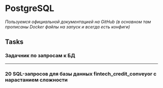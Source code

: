 # PostgreSQL

_Пользуемся официальной документацией на GitHub (в основном там прописаны Docker файлы на запуск и всегда есть конфиги)_

## Tasks

### Задачник по запросам к БД

---

### 20 SQL-запросов для базы данных fintech_credit_conveyor с нарастанием сложности
